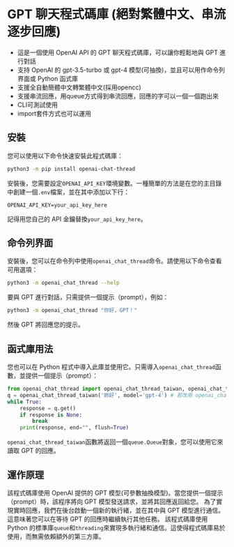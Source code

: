 # GPT 聊天程式碼庫 (絕對繁體中文、串流逐步回應)
- 這是一個使用 OpenAI API 的 GPT 聊天程式碼庫，可以讓你輕鬆地與 GPT 進行對話
- 支持 OpenAI 的 gpt-3.5-turbo 或 gpt-4 模型(可抽換)，並且可以用作命令列界面或 Python 函式庫
- 支援全自動簡體中文轉繁體中文(採用opencc)
- 支援串流回應，用queue方式得到串流回應，回應的字可以一個一個跑出來
- CLI可測試使用
- import套件方式也可以運用

## 安裝
您可以使用以下命令快速安裝此程式碼庫：
```bash
python3 -m pip install openai-chat-thread
```
安裝後，您需要設定`OPENAI_API_KEY`環境變數。一種簡單的方法是在您的主目錄中創建一個`.env`檔案，並在其中添加以下行：
```
OPENAI_API_KEY=your_api_key_here
```
記得用您自己的 API 金鑰替換`your_api_key_here`。

## 命令列界面
安裝後，您可以在命令列中使用`openai_chat_thread`命令。請使用以下命令查看可用選項：
```bash
python3 -m openai_chat_thread --help
```
要與 GPT 進行對話，只需提供一個提示（prompt），例如：
```bash
python3 -m openai_chat_thread "你好，GPT！"
```
然後 GPT 將回應您的提示。

## 函式庫用法
您也可以在 Python 程式中導入此庫並使用它。只需導入`openai_chat_thread`函數，並提供一個提示（prompt）：
```python
from openai_chat_thread import openai_chat_thread_taiwan, openai_chat_thread
q = openai_chat_thread_taiwan('妳好', model='gpt-4') # 若改用 openai_chat_thread 就不會自動轉繁體中文 
while True:
    response = q.get()
    if response is None:
        break
    print(response, end="", flush=True)
```
`openai_chat_thread_taiwan`函數將返回一個`queue.Queue`對象，您可以使用它來讀取 GPT 的回應。

## 運作原理
該程式碼庫使用 OpenAI 提供的 GPT 模型(可參數抽換模型)。當您提供一個提示（prompt）時，該程序將向 GPT 模型發送請求，並將其回應返回給您。
為了實現實時回應，我們在後台啟動一個新的執行緒，並在其中與 GPT 模型進行通信。這意味著您可以在等待 GPT 的回應時繼續執行其他任務。
該程式碼庫使用 Python 的標準庫`queue`和`threading`來實現多執行緒和通信。這使得程式碼庫易於使用，而無需依賴額外的第三方庫。